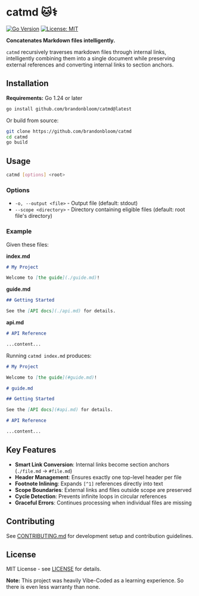 # catmd 🐱‍⚕️

[![Go Version](https://img.shields.io/badge/go-%3E%3D1.24-blue.svg)](https://golang.org/)
[![License: MIT](https://img.shields.io/badge/License-MIT-yellow.svg)](https://opensource.org/licenses/MIT)

**Concatenates Markdown files intelligently.**

`catmd` recursively traverses markdown files through internal links, intelligently
combining them into a single document while preserving external references and
converting internal links to section anchors.

## Installation

**Requirements:** Go 1.24 or later

```bash
go install github.com/brandonbloom/catmd@latest
```

Or build from source:

```bash
git clone https://github.com/brandonbloom/catmd
cd catmd
go build
```

## Usage

```bash
catmd [options] <root>
```

### Options

- `-o, --output <file>` - Output file (default: stdout)
- `--scope <directory>` - Directory containing eligible files (default: root file's directory)

### Example

Given these files:

**index.md**
```markdown
# My Project

Welcome to [the guide](./guide.md)!
```

**guide.md**
```markdown
## Getting Started

See the [API docs](./api.md) for details.
```

**api.md**
```markdown
# API Reference

...content...
```

Running `catmd index.md` produces:

```markdown
# My Project

Welcome to [the guide](#guide.md)!

# guide.md

## Getting Started

See the [API docs](#api.md) for details.

# API Reference

...content...
```

## Key Features

- **Smart Link Conversion**: Internal links become section anchors (`./file.md` → `#file.md`)
- **Header Management**: Ensures exactly one top-level header per file
- **Footnote Inlining**: Expands `[^1]` references directly into text
- **Scope Boundaries**: External links and files outside scope are preserved
- **Cycle Detection**: Prevents infinite loops in circular references
- **Graceful Errors**: Continues processing when individual files are missing

## Contributing

See [CONTRIBUTING.md](CONTRIBUTING.md) for development setup and contribution guidelines.

## License

MIT License - see [LICENSE](LICENSE) for details.

**Note:** This project was heavily Vibe-Coded as a learning experience. So there is even less warranty than none.
